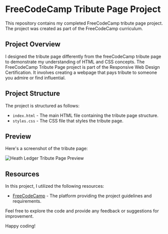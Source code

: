 # FreeCodeCamp Tribute Page Project

This repository contains my completed FreeCodeCamp tribute page project. The project was created as part of the FreeCodeCamp curriculum.

## Project Overview

I designed the tribute page differently from the freeCodeCamp tribute page to demonstrate my understanding of HTML and CSS concepts. The FreeCodeCamp Tribute Page project is part of the Responsive Web Design Certification. It involves creating a webpage that pays tribute to someone you admire or find influential.

## Project Structure

The project is structured as follows:

- `index.html` - The main HTML file containing the tribute page structure.
- `styles.css` - The CSS file that styles the tribute page.

## Preview

Here's a screenshot of the tribute page:

![Heath Ledger Tribute Page Preview](https://github.com/krushnarout/Tribute-page/assets/129386740/3cdaa202-6fe4-4953-82fb-6626cfc85e2e)


## Resources

In this project, I utilized the following resources:

- [FreeCodeCamp](https://www.freecodecamp.org/) - The platform providing the project guidelines and requirements.

Feel free to explore the code and provide any feedback or suggestions for improvement.

Happy coding!
